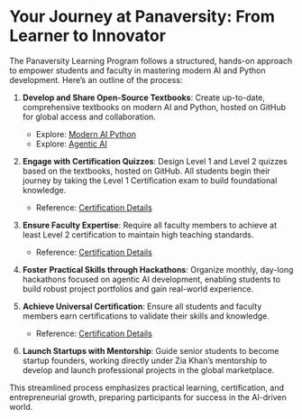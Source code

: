 # Your Journey at Panaversity: From Learner to Innovator

The Panaversity Learning Program follows a structured, hands-on approach to empower students and faculty in mastering modern AI and Python development. Here’s an outline of the process:

1. **Develop and Share Open-Source Textbooks**: Create up-to-date, comprehensive textbooks on modern AI and Python, hosted on GitHub for global access and collaboration.  
   - Explore: [Modern AI Python](https://github.com/panaversity/learn-modern-ai-python)  
   - Explore: [Agentic AI](https://github.com/panaversity/learn-agentic-ai)

2. **Engage with Certification Quizzes**: Design Level 1 and Level 2 quizzes based on the textbooks, hosted on GitHub. All students begin their journey by taking the Level 1 Certification exam to build foundational knowledge.  
   - Reference: [Certification Details](https://github.com/panaversity/learn-agentic-ai/blob/main/certification.md)

3. **Ensure Faculty Expertise**: Require all faculty members to achieve at least Level 2 certification to maintain high teaching standards.  
   - Reference: [Certification Details](https://github.com/panaversity/learn-agentic-ai/blob/main/certification.md)

4. **Foster Practical Skills through Hackathons**: Organize monthly, day-long hackathons focused on agentic AI development, enabling students to build robust project portfolios and gain real-world experience.

5. **Achieve Universal Certification**: Ensure all students and faculty members earn certifications to validate their skills and knowledge.  
   - Reference: [Certification Details](https://github.com/panaversity/learn-agentic-ai/blob/main/certification.md)

6. **Launch Startups with Mentorship**: Guide senior students to become startup founders, working directly under Zia Khan’s mentorship to develop and launch professional projects in the global marketplace.

This streamlined process emphasizes practical learning, certification, and entrepreneurial growth, preparing participants for success in the AI-driven world.